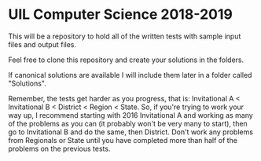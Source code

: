 # UIL Computer Science 2018-2019

This will be a repository to hold all of the written tests with sample input files and output files.  

Feel free to clone this repository and create your solutions in the folders.

If canonical solutions are available I will include them later in a folder called "Solutions".

Remember, the tests get harder as you progress, that is:  Invitational A < Invitational B < District < Region < State.  So, if you're trying to work your way up, I recommend starting with 2016 Invitational A and working as many of the problems as you can (it probably won't be very many to start), then go to Invitational B and do the same, then District.  Don't work any problems from Regionals or State until you have completed more than half of the problems on the previous tests.
